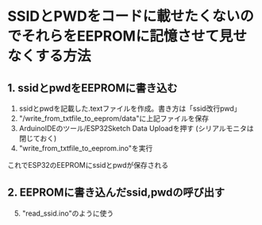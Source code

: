 # SSIDとPWDをコードに載せたくないのでそれらをEEPROMに記憶させて見せなくする方法

## 1. ssidとpwdをEEPROMに書き込む
  1. ssidとpwdを記載した.textファイルを作成。書き方は「ssid改行pwd」
  2. "/write_from_txtfile_to_eeprom/data"に上記ファイルを保存
  3. ArduinoIDEのツール/ESP32Sketch Data Uploadを押す (シリアルモニタは閉じておく)
  4. "write_from_txtfile_to_eeprom.ino"を実行
  
  これでESP32のEEPROMにssidとpwdが保存される

## 2. EEPROMに書き込んだssid,pwdの呼び出す
　5. "read_ssid.ino"のように使う
